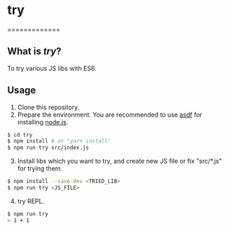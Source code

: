 # try
=============

## What is *try*?

To try various JS libs with ES6.

## Usage

1. Clone this repository.
2. Prepare the environment. You are recommended to use [asdf](https://github.com/asdf-vm/asdf) for installing [node.js](https://nodejs.org/en/).
```bash
$ cd try
$ npm install # or "yarn install"
$ npm run try src/index.js
```
3. Install libs which you want to try, and create new JS file or fix "src/\*.js" for trying them.
```bash
$ npm install --save-dev <TRIED_LIB>
$ npm run try <JS_FILE>
```
4. try REPL.
```bash
$ npm run try
> 1 + 1
```
